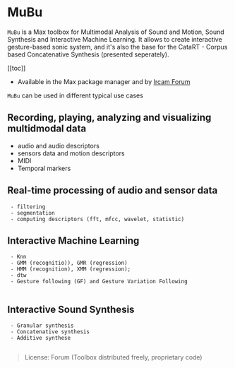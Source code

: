 # MuBu

`MuBu` is a Max toolbox for Multimodal Analysis of Sound and Motion, Sound Synthesis and Interactive Machine Learning. It allows to create interactive gesture-based sonic system, and it's also the base for the CataRT - Corpus based Concatenative Synthesis (presented seperately).

[[toc]]

- Available in the Max package manager and by [Ircam Forum](https://forum.ircam.fr/projects/detail/mubu/)

`MuBu` can be used in different typical use cases


## Recording, playing, analyzing and visualizing multidmodal data

 - audio and audio descriptors
 - sensors data and motion descriptors
 - MIDI
 - Temporal markers


## Real-time processing of audio and sensor data
```
 - filtering
 - segmentation
 - computing descriptors (fft, mfcc, wavelet, statistic)
```

## Interactive Machine Learning
```
 - Knn
 - GMM (recognitio)), GMR (regression)
 - HMM (recognition), XMM (regression); 
 - dtw
 - Gesture following (GF) and Gesture Variation Following
 
```

## Interactive Sound Synthesis
```
 - Granular synthesis
 - Concatenative synthesis
 - Additive synthese 
 
```

> License: Forum (Toolbox distributed freely, proprietary code)
